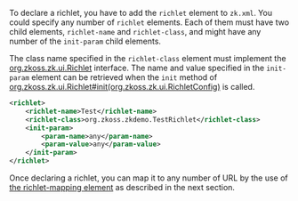 To declare a richlet, you have to add the `richlet` element to `zk.xml`.
You could specify any number of `richlet` elements. Each of them must
have two child elements, `richlet-name` and `richlet-class`, and might
have any number of the `init-param` child elements.

The class name specified in the `richlet-class` element must implement
the [org.zkoss.zk.ui.Richlet](https://www.zkoss.org/javadoc/latest/zk/org/zkoss/zk/ui/Richlet.html)
interface. The name and value specified in the `init-param` element can
be retrieved when the `init` method of
[org.zkoss.zk.ui.Richlet#init(org.zkoss.zk.ui.RichletConfig)](https://www.zkoss.org/javadoc/latest/zk/org/zkoss/zk/ui/Richlet.html#init(org.zkoss.zk.ui.RichletConfig))
is called.

```xml
<richlet>
    <richlet-name>Test</richlet-name>
    <richlet-class>org.zkoss.zkdemo.TestRichlet</richlet-class>
    <init-param>
        <param-name>any</param-name>
        <param-value>any</param-value>
    </init-param>
</richlet>
```

Once declaring a richlet, you can map it to any number of URL by the use
of [the richlet-mapping element]({{site.baseUrl}}/zk_config_ref/The_richlet-mapping_Element)
as described in the next section.


